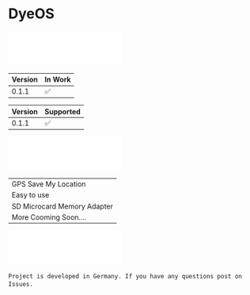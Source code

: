 # __DyeOS__

![Version](https://github.com/Ninja581/dyeos/blob/main/img/VERSION.png)

| Version | In Work            |
| ------- | ------------------ |
|  0.1.1 | :white_check_mark: |

| Version  | Supported |
| ------------- | ------------- |
|  0.1.1  | :white_check_mark: |

![Features](https://github.com/Ninja581/dyeos/blob/main/img/FEATURES.png)

|   | 
| ------------- | 
| GPS Save My Location  | 
| Easy to use  | 
| SD Microcard Memory Adapter  | 
| More Cooming Soon.... | 

![Info](https://github.com/Ninja581/dyeos/blob/main/img/INFO.png)




```
Project is developed in Germany. If you have any questions post on Issues.
```


